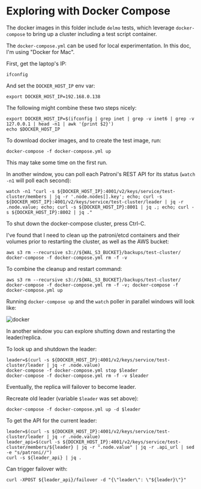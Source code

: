 # Exploring with Docker Compose

The docker images in this folder include `delmo` tests, which leverage `docker-compose` to bring up a cluster including a test script container.

The `docker-compose.yml` can be used for local experimentation. In this doc, I'm using "Docker for Mac".

First, get the laptop's IP:

```
ifconfig
```

And set the `DOCKER_HOST_IP` env var:

```
export DOCKER_HOST_IP=192.168.0.138
```

The following might combine these two steps nicely:

```
export DOCKER_HOST_IP=$(ifconfig | grep inet | grep -v inet6 | grep -v 127.0.0.1 | head -n1 | awk '{print $2}')
echo $DOCKER_HOST_IP
```

To download docker images, and to create the test image, run:

```
docker-compose -f docker-compose.yml up
```

This may take some time on the first run.

In another window, you can poll each Patroni's REST API for its status (`watch -n1` will poll each second):

```
watch -n1 "curl -s ${DOCKER_HOST_IP}:4001/v2/keys/service/test-cluster/members | jq -r '.node.nodes[].key'; echo; curl -s ${DOCKER_HOST_IP}:4001/v2/keys/service/test-cluster/leader | jq -r .node.value; echo; curl -s ${DOCKER_HOST_IP}:8001 | jq .; echo; curl -s ${DOCKER_HOST_IP}:8002 | jq ."
```

To shut down the docker-compose cluster, press Ctrl-C.

I've found that I need to clean up the patroni/etcd containers and their volumes prior to restarting the cluster, as well as the AWS bucket:

```
aws s3 rm --recursive s3://${WAL_S3_BUCKET}/backups/test-cluster/
docker-compose -f docker-compose.yml rm -f -v
```

To combine the cleanup and restart command:

```
aws s3 rm --recursive s3://${WAL_S3_BUCKET}/backups/test-cluster/
docker-compose -f docker-compose.yml rm -f -v; docker-compose -f docker-compose.yml up
```

Running `docker-compose up` and the `watch` poller in parallel windows will look like:

![docker](https://cl.ly/1e2r28440d2P/download/Image%202016-07-11%20at%2011.04.13%20AM.png)

In another window you can explore shutting down and restarting the leader/replica.

To look up and shutdown the leader:

```
leader=$(curl -s ${DOCKER_HOST_IP}:4001/v2/keys/service/test-cluster/leader | jq -r .node.value)
docker-compose -f docker-compose.yml stop $leader
docker-compose -f docker-compose.yml rm -f -v $leader
```

Eventually, the replica will failover to become leader.

Recreate old leader (variable `$leader` was set above):

```
docker-compose -f docker-compose.yml up -d $leader
```

To get the API for the current leader:

```
leader=$(curl -s ${DOCKER_HOST_IP}:4001/v2/keys/service/test-cluster/leader | jq -r .node.value)
leader_api=$(curl -s ${DOCKER_HOST_IP}:4001/v2/keys/service/test-cluster/members/${leader} | jq -r ".node.value" | jq -r .api_url | sed -e "s/patroni//")
curl -s ${leader_api} | jq .
```

Can trigger failover with:

```
curl -XPOST ${leader_api}/failover -d "{\"leader\": \"${leader}\"}"
```
